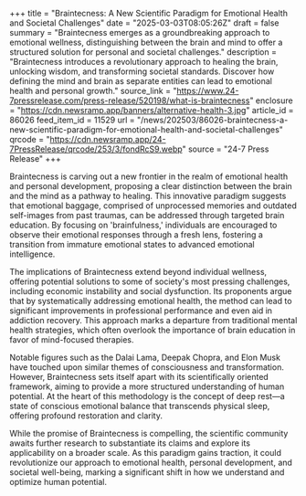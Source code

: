 +++
title = "Braintecness: A New Scientific Paradigm for Emotional Health and Societal Challenges"
date = "2025-03-03T08:05:26Z"
draft = false
summary = "Braintecness emerges as a groundbreaking approach to emotional wellness, distinguishing between the brain and mind to offer a structured solution for personal and societal challenges."
description = "Braintecness introduces a revolutionary approach to healing the brain, unlocking wisdom, and transforming societal standards. Discover how defining the mind and brain as separate entities can lead to emotional health and personal growth."
source_link = "https://www.24-7pressrelease.com/press-release/520198/what-is-braintecness"
enclosure = "https://cdn.newsramp.app/banners/alternative-health-3.jpg"
article_id = 86026
feed_item_id = 11529
url = "/news/202503/86026-braintecness-a-new-scientific-paradigm-for-emotional-health-and-societal-challenges"
qrcode = "https://cdn.newsramp.app/24-7PressRelease/qrcode/253/3/fondRcS9.webp"
source = "24-7 Press Release"
+++

<p>Braintecness is carving out a new frontier in the realm of emotional health and personal development, proposing a clear distinction between the brain and the mind as a pathway to healing. This innovative paradigm suggests that emotional baggage, comprised of unprocessed memories and outdated self-images from past traumas, can be addressed through targeted brain education. By focusing on 'brainfulness,' individuals are encouraged to observe their emotional responses through a fresh lens, fostering a transition from immature emotional states to advanced emotional intelligence.</p><p>The implications of Braintecness extend beyond individual wellness, offering potential solutions to some of society's most pressing challenges, including economic instability and social dysfunction. Its proponents argue that by systematically addressing emotional health, the method can lead to significant improvements in professional performance and even aid in addiction recovery. This approach marks a departure from traditional mental health strategies, which often overlook the importance of brain education in favor of mind-focused therapies.</p><p>Notable figures such as the Dalai Lama, Deepak Chopra, and Elon Musk have touched upon similar themes of consciousness and transformation. However, Braintecness sets itself apart with its scientifically oriented framework, aiming to provide a more structured understanding of human potential. At the heart of this methodology is the concept of deep rest—a state of conscious emotional balance that transcends physical sleep, offering profound restoration and clarity.</p><p>While the promise of Braintecness is compelling, the scientific community awaits further research to substantiate its claims and explore its applicability on a broader scale. As this paradigm gains traction, it could revolutionize our approach to emotional health, personal development, and societal well-being, marking a significant shift in how we understand and optimize human potential.</p>